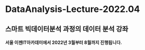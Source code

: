 # DataAnalysis-Lecture-2022.04

## 스마트 빅데이터분석 과정의 데이터 분석 강좌

#### 서울 이젠IT아카데미에서 2022년 3월부터 8월까지 진행됩니다.
